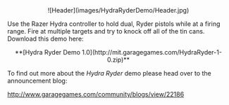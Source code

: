 <center>![Header](images/HydraRyderDemo/Header.jpg)</center>

Use the Razer Hydra controller to hold dual, Ryder pistols while at a firing range.  Fire at multiple targets and try to knock off all of the tin cans.  Download this demo here:

<center>**[Hydra Ryder Demo 1.0](http://mit.garagegames.com/HydraRyder-1-0.zip)**</center>

To find out more about the *Hydra Ryder* demo please head over to the announcement blog:

<http://www.garagegames.com/community/blogs/view/22186>
